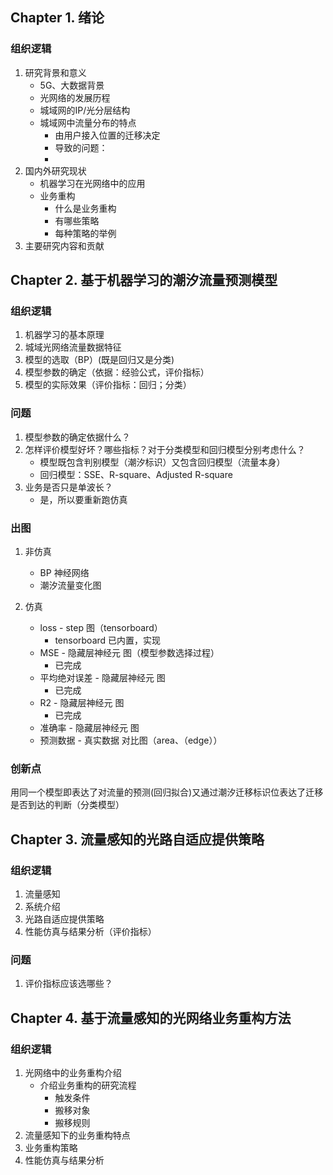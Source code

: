 ## Chapter 1. 绪论

### 组织逻辑

1. 研究背景和意义
    - 5G、大数据背景
    - 光网络的发展历程
    - 城域网的IP/光分层结构
    - 城域网中流量分布的特点
        - 由用户接入位置的迁移决定
        - 导致的问题：
        - 
2. 国内外研究现状
    -  机器学习在光网络中的应用
    -  业务重构
        - 什么是业务重构
        - 有哪些策略
        - 每种策略的举例
3. 主要研究内容和贡献

## Chapter 2. 基于机器学习的潮汐流量预测模型

### 组织逻辑

1. 机器学习的基本原理
2. 城域光网络流量数据特征
3. 模型的选取（BP）(既是回归又是分类)
4. 模型参数的确定（依据：经验公式，评价指标）
5. 模型的实际效果（评价指标：回归；分类）

### 问题

1. 模型参数的确定依据什么？
2. 怎样评价模型好坏？哪些指标？对于分类模型和回归模型分别考虑什么？
    - 模型既包含判别模型（潮汐标识）又包含回归模型（流量本身）
    - 回归模型：SSE、R-square、Adjusted R-square
3. 业务是否只是单波长？
    - 是，所以要重新跑仿真

### 出图

1. 非仿真
    - BP 神经网络
    - 潮汐流量变化图

2. 仿真
    - loss - step 图（tensorboard）
      - tensorboard 已内置，实现
    - MSE - 隐藏层神经元 图（模型参数选择过程）
      - 已完成
    - 平均绝对误差 - 隐藏层神经元 图
      - 已完成
    - R2 - 隐藏层神经元 图
      - 已完成
    - 准确率 - 隐藏层神经元 图
    - 预测数据 - 真实数据 对比图（area、（edge））

### 创新点
用同一个模型即表达了对流量的预测(回归拟合)又通过潮汐迁移标识位表达了迁移是否到达的判断（分类模型）

## Chapter 3. 流量感知的光路自适应提供策略

### 组织逻辑

1. 流量感知
2. 系统介绍
3. 光路自适应提供策略
4. 性能仿真与结果分析（评价指标）

### 问题

1. 评价指标应该选哪些？


## Chapter 4. 基于流量感知的光网络业务重构方法

### 组织逻辑

1. 光网络中的业务重构介绍
   - 介绍业务重构的研究流程
     - 触发条件
     - 搬移对象
     - 搬移规则
2. 流量感知下的业务重构特点
3. 业务重构策略
4. 性能仿真与结果分析
